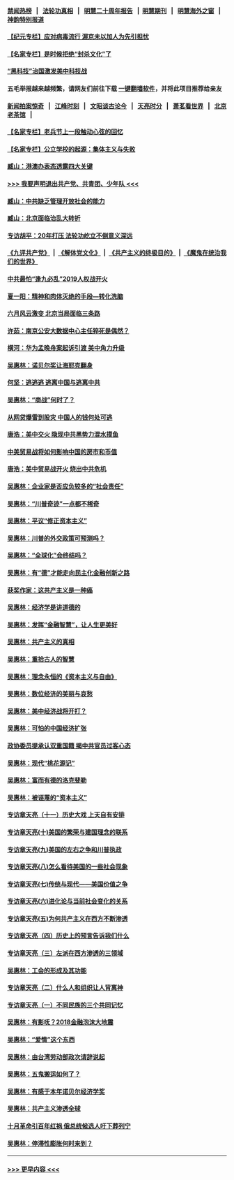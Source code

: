 #### [禁闻热榜](热点新闻.md?=0)  &nbsp;&nbsp;|&nbsp;&nbsp; [法轮功真相](https://github.com/gfw-breaker/truth/blob/master/README.md?=0) &nbsp;&nbsp;|&nbsp;&nbsp; [明慧二十周年报告](https://github.com/gfw-breaker/mh-reports/blob/master/README.md?=0) &nbsp;&nbsp;|&nbsp;&nbsp;[明慧期刊](https://github.com/gfw-breaker/mh-qikan) &nbsp;&nbsp;|&nbsp;&nbsp; [明慧海外之窗](https://github.com/gfw-breaker/mh-news/blob/master/README.md?=0) &nbsp;&nbsp;|&nbsp;&nbsp; [神韵特别报道](https://github.com/gfw-breaker/mh-news/blob/master/shenyun.md?=0)
#### [【纪元专栏】应对病毒流行 渥京未以加人为先引担忧](../pages/nsc423/n11875714.md?t=02290402) 
#### [【名家专栏】是时候拒绝“封杀文化”了](../pages/nsc423/n11814093.md?t=02290402) 
#### [“黑科技”治国激发美中科技战](../pages/nsc423/n11638056.md?t=02290402) 
#### 五毛举报越来越频繁，请网友们前往下载 [一键翻墙软件](https://github.com/gfw-breaker/ssr-accounts)，并将此项目推荐给亲友
#### [新闻拍案惊奇](https://github.com/gfw-breaker/banned-news/blob/master/pages/link4.md) &nbsp;&nbsp;|&nbsp;&nbsp; [江峰时刻](https://github.com/gfw-breaker/banned-news/blob/master/pages/link4.md) &nbsp;&nbsp;|&nbsp;&nbsp; [文昭谈古论今](https://github.com/gfw-breaker/banned-news/blob/master/pages/link4.md) &nbsp;&nbsp;|&nbsp;&nbsp; [天亮时分](https://github.com/gfw-breaker/banned-news/blob/master/pages/link4.md) &nbsp;&nbsp;|&nbsp;&nbsp; [萧茗看世界](https://github.com/gfw-breaker/banned-news/blob/master/pages/link4.md) &nbsp;&nbsp;|&nbsp;&nbsp; [北京老茶馆](https://github.com/gfw-breaker/banned-news/blob/master/pages/link4.md) &nbsp;&nbsp;|&nbsp;&nbsp; 
#### [【名家专栏】老兵节上一段触动心弦的回忆](../pages/nsc423/n11646016.md?t=02290402) 
#### [【名家专栏】公立学校的起源：集体主义与失败](../pages/nsc423/n11601833.md?t=02290402) 
#### [臧山：港澳办表态透露四大关键](../pages/nsc423/n11421628.md?t=02290402) 
#### [>>> 我要声明退出共产党、共青团、少年队 <<<](https://github.com/begood0513/goodnews/blob/master/quit/letter.md) 
#### [臧山：中共缺乏管理开放社会的能力](../pages/nsc423/n11407457.md?t=02290402) 
#### [臧山：北京面临治乱大转折](../pages/nsc423/n11406895.md?t=02290402) 
#### [专访胡平：20年打压 法轮功屹立不倒意义深远](../pages/nsc423/n11398800.md?t=02290402) 
#### [《九评共产党》](https://github.com/begood0513/9ping.md/blob/master/README.md) &nbsp;|&nbsp; [《解体党文化》](../../../../jtdwh.md/blob/master/README.md)  &nbsp;|&nbsp; [《共产主义的终极目的》](../../../../gczydzjmd.md/blob/master/README.md) &nbsp;|&nbsp; [《魔鬼在统治我们的世界》](../../../../mgztzwmdsj.md/blob/master/README.md) 
#### [中共最怕“逢九必乱”2019人权战开火](../pages/nsc423/n11385248.md?t=02290402) 
#### [夏一阳：精神和肉体灭绝的手段—转化洗脑](../pages/nsc423/n11368250.md?t=02290402) 
#### [六月风云激变 北京当局面临三条路](../pages/nsc423/n11313668.md?t=02290402) 
#### [许茹：南京公安大数据中心主任猝死是偶然？](../pages/nsc423/n11064744.md?t=02290402) 
#### [横河：华为孟晚舟案起诉引渡 美中角力升级](../pages/nsc423/n11027230.md?t=02290402) 
#### [吴惠林：诺贝尔奖让海耶克翻身](../pages/nsc423/n10890049.md?t=02290402) 
#### [何坚：逃逃逃 逃离中国与逃离中共](../pages/nsc423/n10592891.md?t=02290402) 
#### [吴惠林：“商战”何时了？](../pages/nsc423/n10573558.md?t=02290402) 
#### [从网贷爆雷到股灾 中国人的钱何处可逃](../pages/nsc423/n10572800.md?t=02290402) 
#### [唐浩：美中交火 隐现中共黑势力混水摸鱼](../pages/nsc423/n10544040.md?t=02290402) 
#### [中美贸易战将如何影响中国的房市和币值](../pages/nsc423/n10543697.md?t=02290402) 
#### [唐浩：美中贸易战开火 烧出中共危机](../pages/nsc423/n10540126.md?t=02290402) 
#### [吴惠林：企业家是否应负较多的“社会责任”](../pages/nsc423/n10535022.md?t=02290402) 
#### [吴惠林：“川普奇迹”一点都不稀奇](../pages/nsc423/n10512808.md?t=02290402) 
#### [吴惠林：平议“修正资本主义”](../pages/nsc423/n10495724.md?t=02290402) 
#### [吴惠林：川普的外交政策可预测吗？](../pages/nsc423/n10462387.md?t=02290402) 
#### [吴惠林：“全球化”会终结吗？](../pages/nsc423/n10452838.md?t=02290402) 
#### [吴惠林：有“德”才能走向民主化金融创新之路](../pages/nsc423/n10432292.md?t=02290402) 
#### [获奖作家：这共产主义是一种癌](../pages/nsc423/n10431541.md?t=02290402) 
#### [吴惠林：经济学是讲道德的](../pages/nsc423/n10398014.md?t=02290402) 
#### [吴惠林：发挥“金融智慧”，让人生更美好](../pages/nsc423/n10375019.md?t=02290402) 
#### [吴惠林：共产主义的真相](../pages/nsc423/n10351394.md?t=02290402) 
#### [吴惠林：重拾古人的智慧](../pages/nsc423/n10337691.md?t=02290402) 
#### [吴惠林：理念永恒的《资本主义与自由》](../pages/nsc423/n10316274.md?t=02290402) 
#### [吴惠林：数位经济的美丽与哀愁](../pages/nsc423/n10292946.md?t=02290402) 
#### [吴惠林：美中经济战将开打？](../pages/nsc423/n10258825.md?t=02290402) 
#### [吴惠林：可怕的中国经济扩张](../pages/nsc423/n10219147.md?t=02290402) 
#### [政协委员提承认双重国籍 揭中共官员过客心态](../pages/nsc423/n10208809.md?t=02290402) 
#### [吴惠林：现代“桃花源记”](../pages/nsc423/n10185234.md?t=02290402) 
#### [吴惠林：富而有德的洛克斐勒](../pages/nsc423/n10142264.md?t=02290402) 
#### [吴惠林：被诬蔑的“资本主义”](../pages/nsc423/n10124816.md?t=02290402) 
#### [专访章天亮（十一）历史大戏 上天自有安排](../pages/nsc423/n10094905.md?t=02290402) 
#### [专访章天亮(十)美国的繁荣与建国理念的联系](../pages/nsc423/n10094899.md?t=02290402) 
#### [专访章天亮(九)美国的左右之争和川普执政](../pages/nsc423/n10094889.md?t=02290402) 
#### [专访章天亮(八)怎么看待美国的一些社会现象](../pages/nsc423/n10094857.md?t=02290402) 
#### [专访章天亮(七)传统与现代——美国价值之争](../pages/nsc423/n10093140.md?t=02290402) 
#### [专访章天亮(六)进化论与当前社会变化的关系](../pages/nsc423/n10092036.md?t=02290402) 
#### [专访章天亮(五)为何共产主义在西方不断渗透](../pages/nsc423/n10083620.md?t=02290402) 
#### [专访章天亮（四）历史上的预言告诉我们什么](../pages/nsc423/n10083606.md?t=02290402) 
#### [专访章天亮（三）左派在西方渗透的三领域](../pages/nsc423/n10081115.md?t=02290402) 
#### [吴惠林：工会的形成及其功能](../pages/nsc423/n10080633.md?t=02290402) 
#### [专访章天亮（二）什么人和组织让人背离神](../pages/nsc423/n10076637.md?t=02290402) 
#### [专访章天亮（一）不同民族的三个共同记忆](../pages/nsc423/n10074188.md?t=02290402) 
#### [吴惠林：有影呒？2018金融泡沫大地震](../pages/nsc423/n10040534.md?t=02290402) 
#### [吴惠林：“爱情”这个东西](../pages/nsc423/n10019423.md?t=02290402) 
#### [吴惠林：由台湾劳动部政次请辞说起](../pages/nsc423/n9979679.md?t=02290402) 
#### [吴惠林：五鬼搬运如何了？](../pages/nsc423/n9925338.md?t=02290402) 
#### [吴惠林：有感于本年诺贝尔经济学奖](../pages/nsc423/n9871883.md?t=02290402) 
#### [吴惠林：共产主义渗透全球](../pages/nsc423/n9812748.md?t=02290402) 
#### [十月革命引百年红祸 俄总统候选人吁下葬列宁](../pages/nsc423/n9810182.md?t=02290402) 
#### [吴惠林：停滞性膨胀何时来到？](../pages/nsc423/n9764136.md?t=02290402) 

----
#### [ >>> 更早内容 <<< ](../indexes/nsc423-earlier.md)
